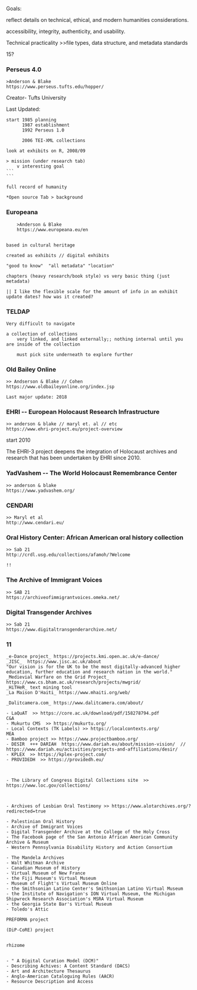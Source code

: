

Goals:

reflect details on technical, ethical, and modern humanities considerations. 


accessibility, integrity, authenticity, and usability.

Technical practicality >>file types, data structure, and metadata standards 


15?


### Perseus 4.0

    >Anderson & Blake
    https://www.perseus.tufts.edu/hopper/


Creator- Tufts University

Last Updated: 

    start 1985 planning
          1987 establishment 
          1992 Perseus 1.0

          2006 TEI-XML collections

    look at exhibits on R, 2008/09

    > mission (under research tab)
        v interesting goal
    ```
    ```

    full record of humanity 

    *Open source Tab > background



### Europeana

        >Anderson & Blake
        https://www.europeana.eu/en


    based in cultural heritage

    created as exhibits // digital exhibits

    "good to know"  "all metadata" "location"

    chapters (heavy research/book style) vs very basic thing (just metadata)

    || I like the flexible scale for the amount of info in an exhibit
    update dates? how was it created?



### TELDAP

    Very difficult to navigate

    a collection of collections
        very linked, and linked externally;; nothing internal until you are inside of the collection

        must pick site underneath to explore further


### Old Bailey Online

    >> Andserson & Blake // Cohen
    https://www.oldbaileyonline.org/index.jsp

    Last major update: 2018



### EHRI -- European Holocaust Research Infrastructure


    >> anderson & blake // maryl et. al // etc
    https://www.ehri-project.eu/project-overview


start 2010

The EHRI-3 project deepens the integration of Holocaust archives and research that has been undertaken by EHRI since 2010.

### YadVashem -- The World Holocaust Remembrance Center

    >> anderson & blake 
    https://www.yadvashem.org/


### CENDARI

    >> Maryl et al
    http://www.cendari.eu/

### Oral History Center: African American oral history collection
    >> Sab 21
    http://crdl.usg.edu/collections/afamoh/?Welcome

    !!


### The Archive of Immigrant Voices
    >> SAB 21
    https://archiveofimmigrantvoices.omeka.net/


### Digital Transgender Archives

    >> Sab 21
    https://www.digitaltransgenderarchive.net/

### 11


```
_e-Dance project_ https://projects.kmi.open.ac.uk/e-dance/
_JISC_  https://www.jisc.ac.uk/about
"Our vision is for the UK to be the most digitally-advanced higher education, further education and research nation in the world."
_Medievial Warfare on the Grid Project_ https://www.cs.bham.ac.uk/research/projects/mwgrid/
_HiTHeR_ text mining tool
_La Maison D'Haiti_ https://www.mhaiti.org/web/

_Dalitcamera.com_ https://www.dalitcamera.com/about/
```

```
- LaQuAT  >> https://core.ac.uk/download/pdf/158278794.pdf
C&A 
- Mukurtu CMS  >> https://mukurtu.org/
- Local Contexts (TK Labels) >> https://localcontexts.org/
MEA
- Bamboo project >> https://www.projectbamboo.org/
- DESIR  +++ DARIAH  https://www.dariah.eu/about/mission-vision/  // https://www.dariah.eu/activities/projects-and-affiliations/desir/ 
- KPLEX  >> https://kplex-project.com/
- PROVIDEDH  >> https://providedh.eu/



- The Library of Congress Digital Collections site  >> https://www.loc.gov/collections/



- Archives of Lesbian Oral Testimony >> https://www.alotarchives.org/?redirected=true

- Palestinian Oral History 
- Archive of Immigrant Voices
- Digital Transgender Archive at the College of the Holy Cross
- The Facebook page of the San Antonio African American Community Archive & Museum
- Western Pennsylvania Disability History and Action Consortium

- The Mandela Archives
- Walt Whitman Archive
- Canadian Museum of History 
- Virtual Museum of New France
- the Fiji Museum's Virtual Museum
- Museum of Flight's Virtual Museum Online 
- the Smithsonian Latino Center's Smithsonian Latino Virtual Museum
- the Institute of Navigation's ION Virtual Museum, the Michigan Shipwreck Research Association's MSRA Virtual Museum
- the Georgia State Bar's Virtual Museum 
- Toledo's Attic

PREFORMA project

(DiP-CoRE) project


rhizome

```


``` worth checking out 

- " A Digital Curation Model (DCM)"
- Describing Achives: A Content Standard (DACS)
- Art and Architecture Thesaurus 
- Anglo-American Cataloguing Rules (AACR)
- Resource Description and Access
```